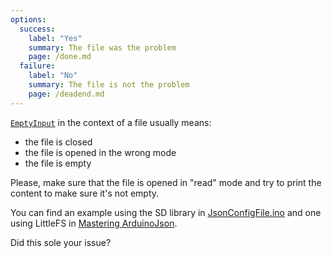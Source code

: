 ```yaml
---
options:
  success:
    label: "Yes"
    summary: The file was the problem
    page: /done.md
  failure:
    label: "No"
    summary: The file is not the problem
    page: /deadend.md
---
```


[`EmptyInput`](/v7/api/misc/deserializationerror/#emptyinput) in the context of a file usually means:

* the file is closed
* the file is opened in the wrong mode
* the file is empty

Please, make sure that the file is opened in "read" mode and try to print the content to make sure it's not empty.

You can find an example using the SD library in [JsonConfigFile.ino](/v7/example/config/) and one using LittleFS in [Mastering ArduinoJson](/book/).

Did this sole your issue?
